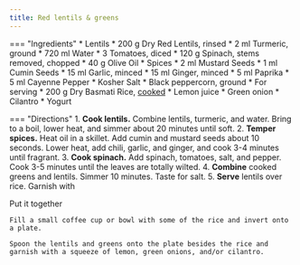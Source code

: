 ```yaml
---
title: Red lentils & greens
---
```

=== "Ingredients"
    * Lentils
        * 200 g Dry Red Lentils, rinsed
        * 2 ml Turmeric, ground
        * 720 ml Water
    * 3 Tomatoes, diced
    * 120 g Spinach, stems removed, chopped
    * 40 g Olive Oil
    * Spices
        * 2 ml Mustard Seeds
        * 1 ml Cumin Seeds
        * 15 ml Garlic, minced
        * 15 ml Ginger, minced
        * 5 ml Paprika
        * 5 ml Cayenne Pepper
        * Kosher Salt
        * Black peppercorn, ground
    * For serving
        * 200 g Dry Basmati Rice, [cooked](../../salads-soups-sides/sides/rice/basmati-rice.md)
        * Lemon juice
        * Green onion
        * Cilantro
        * Yogurt

=== "Directions"
    1. **Cook lentils.** Combine lentils, turmeric, and water. Bring to a boil, lower heat, and simmer about 20 minutes until soft.
    2. **Temper spices.** Heat oil in a skillet. Add cumin and mustard seeds about 10 seconds. Lower heat, add chili, garlic, and ginger, and cook 3-4 minutes until fragrant.
    3. **Cook spinach.** Add spinach, tomatoes, salt, and pepper. Cook 3-5 minutes until the leaves are totally wilted.
    4. **Combine** cooked greens and lentils. Simmer 10 minutes. Taste for salt.
    5. **Serve** lentils over rice. Garnish with

Put it together

    Fill a small coffee cup or bowl with some of the rice and invert onto a plate.

    Spoon the lentils and greens onto the plate besides the rice and garnish with a squeeze of lemon, green onions, and/or cilantro.



[^1]: ["Spiced Red Lentils and Greens with Basmati Rice."](https://www.ymca.org/what-we-do/youth-development/food-programs/recipes/spiced-red-lentils-and-greens-basmati-rice) *YMCA.* 4 Dec 2021.
